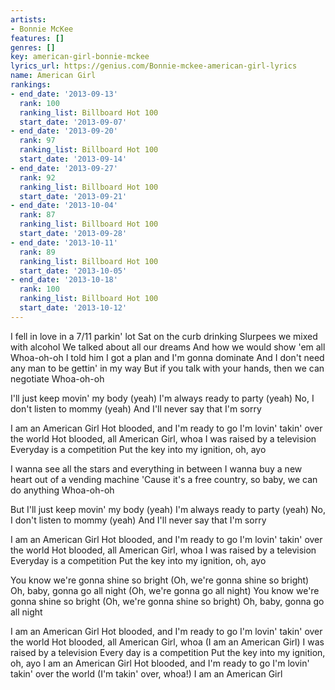 ```yaml
---
artists:
- Bonnie McKee
features: []
genres: []
key: american-girl-bonnie-mckee
lyrics_url: https://genius.com/Bonnie-mckee-american-girl-lyrics
name: American Girl
rankings:
- end_date: '2013-09-13'
  rank: 100
  ranking_list: Billboard Hot 100
  start_date: '2013-09-07'
- end_date: '2013-09-20'
  rank: 97
  ranking_list: Billboard Hot 100
  start_date: '2013-09-14'
- end_date: '2013-09-27'
  rank: 92
  ranking_list: Billboard Hot 100
  start_date: '2013-09-21'
- end_date: '2013-10-04'
  rank: 87
  ranking_list: Billboard Hot 100
  start_date: '2013-09-28'
- end_date: '2013-10-11'
  rank: 89
  ranking_list: Billboard Hot 100
  start_date: '2013-10-05'
- end_date: '2013-10-18'
  rank: 100
  ranking_list: Billboard Hot 100
  start_date: '2013-10-12'
---
```

I fell in love in a 7/11 parkin' lot
Sat on the curb drinking Slurpees we mixed with alcohol
We talked about all our dreams
And how we would show 'em all
Whoa-oh-oh
I told him I got a plan and I'm gonna dominate
And I don't need any man to be gettin' in my way
But if you talk with your hands, then we can negotiate
Whoa-oh-oh


I'll just keep movin' my body (yeah)
I'm always ready to party (yeah)
No, I don't listen to mommy (yeah)
And I'll never say that I'm sorry


I am an American Girl
Hot blooded, and I'm ready to go
I'm lovin' takin' over the world
Hot blooded, all American Girl, whoa
I was raised by a television
Everyday is a competition
Put the key into my ignition, oh, ayo


I wanna see all the stars and everything in between
I wanna buy a new heart out of a vending machine
'Cause it's a free country, so baby, we can do anything
Whoa-oh-oh


But I'll just keep movin' my body (yeah)
I'm always ready to party (yeah)
No, I don't listen to mommy (yeah)
And I'll never say that I'm sorry


I am an American Girl
Hot blooded, and I'm ready to go
I'm lovin' takin' over the world
Hot blooded, all American Girl, whoa
I was raised by a television
Everyday is a competition
Put the key into my ignition, oh, ayo


You know we're gonna shine so bright
(Oh, we're gonna shine so bright)
Oh, baby, gonna go all night
(Oh, we're gonna go all night)
You know we're gonna shine so bright
(Oh, we're gonna shine so bright)
Oh, baby, gonna go all night


I am an American Girl
Hot blooded, and I'm ready to go
I'm lovin' takin' over the world
Hot blooded, all American Girl, whoa
(I am an American Girl)
I was raised by a television
Every day is a competition
Put the key into my ignition, oh, ayo
I am an American Girl
Hot blooded, and I'm ready to go
I'm lovin' takin' over the world (I'm takin' over, whoa!)
I am an American Girl
